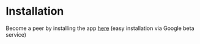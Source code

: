 Installation
============

Become a peer by installing the app [here](https://play.google.com/apps/testing/fi.cs.ubicomp.detector) (easy installation via Google beta service)
